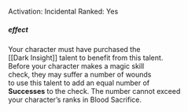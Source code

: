 Activation: Incidental
Ranked: Yes
##### effect
Your character must have purchased the  
[[Dark Insight]] talent to benefit from this talent.  
Before your character makes a magic skill  
check, they may suffer a number of wounds  
to use this talent to add an equal number of  
**Successes** to the check. The number cannot exceed  
your character’s ranks in Blood Sacrifice.